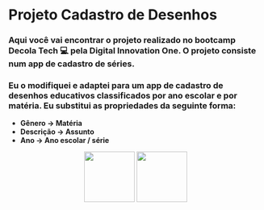 # Projeto Cadastro de Desenhos

### Aqui você vai encontrar o projeto realizado no bootcamp Decola Tech 💻 pela Digital Innovation One. O projeto consiste num app de cadastro de séries. 
### Eu o modifiquei e adaptei para um app de cadastro de desenhos educativos classificados por ano escolar e por matéria. Eu substitui as propriedades da seguinte forma:
- **Gênero -> Matéria**
- **Descrição -> Assunto**
- **Ano -> Ano escolar / série**
 
<div align="center">
  <img height="100em" src="https://campinas.tech/wp-content/uploads/2020/08/digitalinnovationone-logo-300x131.png"/>
  <img height="100em" src="http://2.bp.blogspot.com/-gbUrHziRrs4/WpwLKfRiM2I/AAAAAAAA7aY/Yt8h1vGmpXoBtzgfCa-ZW7eEbkLPYA1UQCK4BGAYYCw/s1600/PAPOF%25C3%2581CIL%2523148-LOGO.png"/>
</div>
